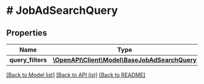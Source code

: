 # # JobAdSearchQuery

## Properties

Name | Type | Description | Notes
------------ | ------------- | ------------- | -------------
**query_filters** | [**\OpenAPI\Client\Model\BaseJobAdSearchQuery**](BaseJobAdSearchQuery.md) |  | [optional]

[[Back to Model list]](../../README.md#models) [[Back to API list]](../../README.md#endpoints) [[Back to README]](../../README.md)
